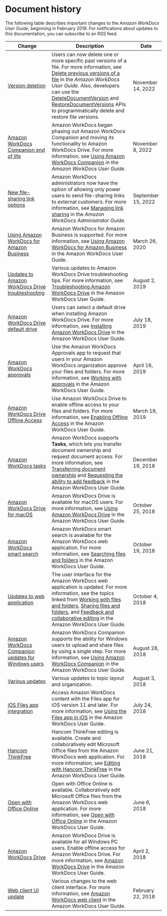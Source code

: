 # Document history<a name="document_history"></a>

The following table describes important changes to the *Amazon WorkDocs User Guide*, beginning in February 2018\. For notifications about updates to this documentation, you can subscribe to an RSS feed\.

| Change | Description | Date | 
| --- |--- |--- |
| [Version deletion](#document_history) | Users can now delete one or more specific past versions of a file\. For more information, see [Delete previous versions of a file](https://docs.aws.amazon.com/workdocs/latest/userguide/delete-versions.html) in the *Amazon WorkDocs User Guide*\. Also, developers can use the [DeleteDocumentVersion](https://docs.aws.amazon.com/workdocs/latest/APIReference/API_DeleteDocumentVersion.html) and [RestoreDocumentVersions](https://docs.aws.amazon.com/workdocs/latest/APIReference/API_RestoreDocumentVersions.html) APIs to programmatically delete and restore file versions\. | November 14, 2022 | 
| [Amazon WorkDocs Companion end of life](#document_history) | Amazon WorkDocs began phasing out Amazon WorkDocs Companion and moving its functionality to Amazon WorkDocs Drive\. For more information, see [Using Amazon WorkDocs Companion](https://docs.aws.amazon.com/companion.html) in the *Amazon WorkDocs User Guide*\. | November 8, 2022 | 
| [New file\-sharing link options](#document_history) | Amazon WorkDocs administrators now have the option of allowing only power users to send file\-sharing links to external customers\. For more information, see [Managing link sharing](https://docs.aws.amazon.com/workdocs/latest/adminguide/shareable-link-perms.html) in the *Amazon WorkDocs Administrator Guide*\. | September 15, 2022 | 
| [Using Amazon WorkDocs for Amazon Business](#document_history) | Amazon WorkDocs for Amazon Business is supported\. For more information, see [Using Amazon WorkDocs for Amazon Business](https://docs.aws.amazon.com/workdocs/latest/userguide/workdocs-amazon-business.html) in the Amazon WorkDocs User Guide\. | March 26, 2020 | 
| [Updates to Amazon WorkDocs Drive troubleshooting](#document_history) | Various updates to Amazon WorkDocs Drive troubleshooting tips\. For more information, see [Troubleshooting Amazon WorkDocs Drive](https://docs.aws.amazon.com/workdocs/latest/userguide/workdocs_drive_help.html#drive_troubleshoot) in the Amazon WorkDocs User Guide\. | August 2, 2019 | 
| [Amazon WorkDocs Drive default drive ](#document_history) | Users can select a default drive when installing Amazon WorkDocs Drive\. For more information, see [Installing Amazon WorkDocs Drive](https://docs.aws.amazon.com/workdocs/latest/userguide/workdocs_drive_help.html#drive_install) in the Amazon WorkDocs User Guide\. | July 18, 2019 | 
| [Amazon WorkDocs approvals](#document_history) | Use the Amazon WorkDocs Approvals app to request that users in your Amazon WorkDocs organization approve your files and folders\. For more information, see [Working with approvals](https://docs.aws.amazon.com/workdocs/latest/userguide/approvals.html) in the Amazon WorkDocs User Guide\. | April 16, 2019 | 
| [Amazon WorkDocs Drive Offline Access](#document_history) | Use Amazon WorkDocs Drive to enable offline access to your files and folders\. For more information, see [Enabling Offline Access](https://docs.aws.amazon.com/workdocs/latest/userguide/workdocs_drive_help.html#drive_offline) in the Amazon WorkDocs User Guide\. | March 19, 2019 | 
| [Amazon WorkDocs tasks](#document_history) | Amazon WorkDocs supports **Tasks**, which lets you transfer document ownership and request document access\. For more information, see [Transferring document ownership](https://docs.aws.amazon.com/workdocs/latest/userguide/transfer_owner.html) and [Requesting the ability to add feedback](https://docs.aws.amazon.com/workdocs/latest/userguide/feedback.html#access_feedback) in the Amazon WorkDocs User Guide\. | December 19, 2018 | 
| [Amazon WorkDocs Drive for macOS](#document_history) | Amazon WorkDocs Drive is available for macOS users\. For more information, see [Using Amazon WorkDocs Drive](https://docs.aws.amazon.com/workdocs/latest/userguide/workdocs_drive_help.html) in the Amazon WorkDocs User Guide\. | October 25, 2018 | 
| [Amazon WorkDocs smart search](#document_history) | Amazon WorkDocs smart search is available for the Amazon WorkDocs web application\. For more information, see [Searching files and folders](https://docs.aws.amazon.com/workdocs/latest/userguide/search.html) in the Amazon WorkDocs User Guide\. | October 19, 2018 | 
| [Updates to web application](#document_history) | The user interface for the Amazon WorkDocs web application is updated\. For more information, see the topics linked from [Working with files and folders](https://docs.aws.amazon.com/workdocs/latest/userguide/working-docs.html), [Sharing files and folders](https://docs.aws.amazon.com/workdocs/latest/userguide/share-docs.html), and [Feedback and collaborative editing](https://docs.aws.amazon.com/workdocs/latest/userguide/collab-editing.html) in the Amazon WorkDocs User Guide\. | October 4, 2018 | 
| [Amazon WorkDocs Companion updates for Windows users](#document_history) | Amazon WorkDocs Companion supports the ability for Windows users to upload and share files by using a single step\. For more information, see [Using Amazon WorkDocs Companion](https://docs.aws.amazon.com/workdocs/latest/userguide/companion.html) in the Amazon WorkDocs User Guide\. | August 28, 2018 | 
| [Various updates](#document_history) | Various updates to topic layout and organization\. | August 3, 2018 | 
| [iOS Files app integration](#document_history) | Access Amazon WorkDocs content with the Files app for iOS version 11 and later\. For more information, see [Using the Files app in iOS](https://docs.aws.amazon.com/workdocs/latest/userguide/iphone_client_help.html#ios-files-app) in the Amazon WorkDocs User Guide\. | July 24, 2018 | 
| [Hancom ThinkFree](#document_history) | Hancom ThinkFree editing is available\. Create and collaboratively edit Microsoft Office files from the Amazon WorkDocs web application\. For more information, see [Editing with Hancom ThinkFree](https://docs.aws.amazon.com/workdocs/latest/userguide/hancom-online-edit.html) in the Amazon WorkDocs User Guide\. | June 21, 2018 | 
| [Open with Office Online](#document_history) | Open with Office Online is available\. Collaboratively edit Microsoft Office files from the Amazon WorkDocs web application\. For more information, see [Open with Office Online](https://docs.aws.amazon.com/workdocs/latest/userguide/office-online.html) in the Amazon WorkDocs User Guide\. | June 6, 2018 | 
| [Amazon WorkDocs Drive](#document_history) | Amazon WorkDocs Drive is available for all Windows PC users\. Enable offline access for Amazon WorkDocs Drive\. For more information, see [Amazon WorkDocs Drive](https://docs.aws.amazon.com/workdocs/latest/userguide/workdocs_drive_help.html) in the Amazon WorkDocs User Guide\. | April 2, 2018 | 
| [Web client UI update](#document_history) | Various changes to the web client interface\. For more information, see [Amazon WorkDocs web client](https://docs.aws.amazon.com/workdocs/latest/userguide/web_client_help.html) in the Amazon WorkDocs User Guide\. | February 22, 2018 | 